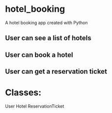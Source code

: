 # hotel_booking
A hotel booking app created with Python

## User can see a list of hotels

## User can book a hotel

## User can get a reservation ticket

# Classes:
User
Hotel
ReservationTicket
